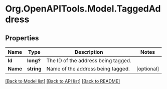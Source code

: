 # Org.OpenAPITools.Model.TaggedAddress
## Properties

Name | Type | Description | Notes
------------ | ------------- | ------------- | -------------
**Id** | **long?** | The ID of the address being tagged. | 
**Name** | **string** | Name of the address being tagged. | [optional] 

[[Back to Model list]](../README.md#documentation-for-models) [[Back to API list]](../README.md#documentation-for-api-endpoints) [[Back to README]](../README.md)

